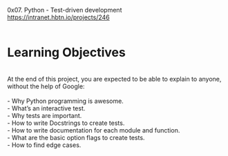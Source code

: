 0x07. Python - Test-driven development<br>
https://intranet.hbtn.io/projects/246<br>
<br>
# Learning Objectives<br>
<br>
At the end of this project, you are expected to be able to explain to anyone, without the help of Google:<br>
<br>
- Why Python programming is awesome.<br>
- What’s an interactive test.<br>
- Why tests are important.<br>
- How to write Docstrings to create tests.<br>
- How to write documentation for each module and function.<br>
- What are the basic option flags to create tests.<br>
- How to find edge cases.<br>
<br>
